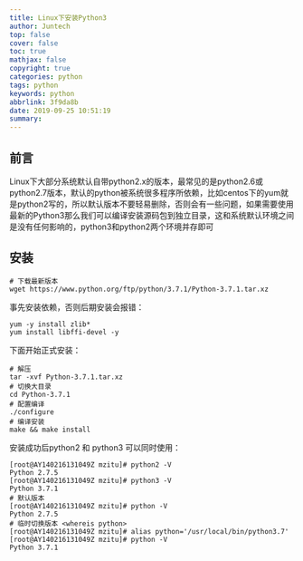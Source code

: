 ```yaml
---
title: Linux下安装Python3
author: Juntech
top: false
cover: false
toc: true
mathjax: false
copyright: true
categories: python
tags: python
keywords: python
abbrlink: 3f9da8b
date: 2019-09-25 10:51:19
summary:
---
```


## 前言

Linux下大部分系统默认自带python2.x的版本，最常见的是python2.6或python2.7版本，默认的python被系统很多程序所依赖，比如centos下的yum就是python2写的，所以默认版本不要轻易删除，否则会有一些问题，如果需要使用最新的Python3那么我们可以编译安装源码包到独立目录，这和系统默认环境之间是没有任何影响的，python3和python2两个环境并存即可

## 安装

```
# 下载最新版本
wget https://www.python.org/ftp/python/3.7.1/Python-3.7.1.tar.xz
```

事先安装依赖，否则后期安装会报错：

```
yum -y install zlib*  
yum install libffi-devel -y
```

下面开始正式安装：

```
# 解压
tar -xvf Python-3.7.1.tar.xz
# 切换大目录
cd Python-3.7.1
# 配置编译
./configure
# 编译安装
make && make install
```

安装成功后python2 和 python3 可以同时使用：

```
[root@AY140216131049Z mzitu]# python2 -V
Python 2.7.5
[root@AY140216131049Z mzitu]# python3 -V
Python 3.7.1
# 默认版本
[root@AY140216131049Z mzitu]# python -V
Python 2.7.5
# 临时切换版本 <whereis python>
[root@AY140216131049Z mzitu]# alias python='/usr/local/bin/python3.7'
[root@AY140216131049Z mzitu]# python -V
Python 3.7.1

```





